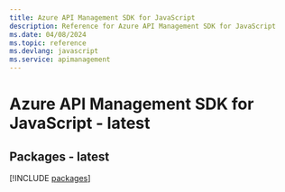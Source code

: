 ```yaml
---
title: Azure API Management SDK for JavaScript
description: Reference for Azure API Management SDK for JavaScript
ms.date: 04/08/2024
ms.topic: reference
ms.devlang: javascript
ms.service: apimanagement
---
```

# Azure API Management SDK for JavaScript - latest
## Packages - latest
[!INCLUDE [packages](api-management-index.md)]
